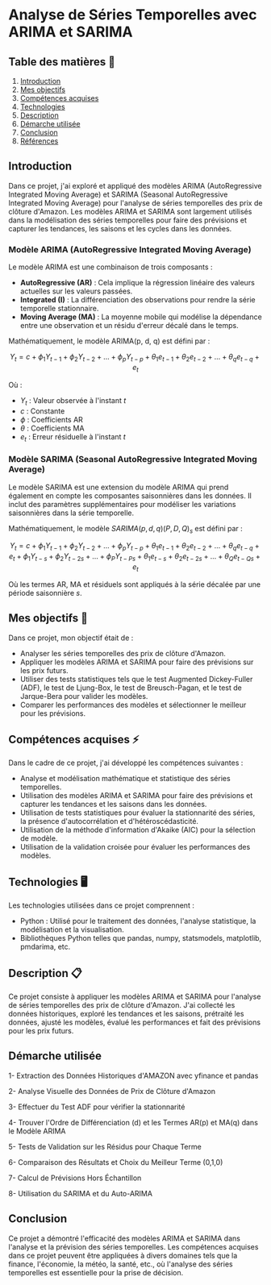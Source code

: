 # Analyse de Séries Temporelles avec ARIMA et SARIMA

## Table des matières 📝
1. [Introduction](#introduction)
2. [Mes objectifs](#mes-objectifs)
3. [Compétences acquises](#compétences-acquises)
4. [Technologies](#technologies)
5. [Description](#description)
6. [Démarche utilisée](#démarche-utilisée)
7. [Conclusion](#conclusion)
8. [Références](#références)

## Introduction
Dans ce projet, j'ai exploré et appliqué des modèles ARIMA (AutoRegressive Integrated Moving Average) et SARIMA (Seasonal AutoRegressive Integrated Moving Average) pour l'analyse de séries temporelles des prix de clôture d'Amazon. Les modèles ARIMA et SARIMA sont largement utilisés dans la modélisation des séries temporelles pour faire des prévisions et capturer les tendances, les saisons et les cycles dans les données.

### Modèle ARIMA (AutoRegressive Integrated Moving Average)
Le modèle ARIMA est une combinaison de trois composants : 
- **AutoRegressive (AR)** : Cela implique la régression linéaire des valeurs actuelles sur les valeurs passées.
- **Integrated (I)** : La différenciation des observations pour rendre la série temporelle stationnaire.
- **Moving Average (MA)** : La moyenne mobile qui modélise la dépendance entre une observation et un résidu d'erreur décalé dans le temps.

Mathématiquement, le modèle ARIMA(p, d, q) est défini par :

$$ Y_t = c + \phi_1 Y_{t-1} + \phi_2 Y_{t-2} + ... + \phi_p Y_{t-p} + \theta_1 e_{t-1} + \theta_2 e_{t-2} + ... + \theta_q e_{t-q} + e_t $$

Où :
- $Y_t$ : Valeur observée à l'instant $t$
- $c$ : Constante
- $\phi$ : Coefficients AR
- $\theta$ : Coefficients MA
- $e_t$ : Erreur résiduelle à l'instant $t$

### Modèle SARIMA (Seasonal AutoRegressive Integrated Moving Average)
Le modèle SARIMA est une extension du modèle ARIMA qui prend également en compte les composantes saisonnières dans les données. Il inclut des paramètres supplémentaires pour modéliser les variations saisonnières dans la série temporelle.

Mathématiquement, le modèle $SARIMA(p, d, q)(P, D, Q)_{s}$ est défini par :

$$ Y_t = c + \phi_1 Y_{t-1} + \phi_2 Y_{t-2} + ... + \phi_p Y_{t-p} + \theta_1 e_{t-1} + \theta_2 e_{t-2} + ... + \theta_q e_{t-q} + e_t +  \phi_1 Y_{t-s} + \phi_2 Y_{t-2s} + ... + \phi_P Y_{t-Ps} + \theta_1 e_{t-s} + \theta_2 e_{t-2s} + ... + \theta_Q e_{t-Qs} + e_t $$

Où les termes AR, MA et résiduels sont appliqués à la série décalée par une période saisonnière $s$.

## Mes objectifs 🎯
Dans ce projet, mon objectif était de :
- Analyser les séries temporelles des prix de clôture d'Amazon.
- Appliquer les modèles ARIMA et SARIMA pour faire des prévisions sur les prix futurs.
- Utiliser des tests statistiques tels que le test Augmented Dickey-Fuller (ADF), le test de Ljung-Box, le test de Breusch-Pagan, et le test de Jarque-Bera pour valider les modèles.
- Comparer les performances des modèles et sélectionner le meilleur pour les prévisions.

## Compétences acquises ⚡
Dans le cadre de ce projet, j'ai développé les compétences suivantes :
- Analyse et modélisation mathématique et statistique des séries temporelles.
- Utilisation des modèles ARIMA et SARIMA pour faire des prévisions et capturer les tendances et les saisons dans les données.
- Utilisation de tests statistiques pour évaluer la stationnarité des séries, la présence d'autocorrélation et d'hétéroscédasticité.
- Utilisation de la méthode d'information d'Akaike (AIC) pour la sélection de modèle.
- Utilisation de la validation croisée pour évaluer les performances des modèles.

## Technologies 🖥️
Les technologies utilisées dans ce projet comprennent :
- Python : Utilisé pour le traitement des données, l'analyse statistique, la modélisation et la visualisation.
- Bibliothèques Python telles que pandas, numpy, statsmodels, matplotlib, pmdarima, etc.

## Description 📋
Ce projet consiste à appliquer les modèles ARIMA et SARIMA pour l'analyse de séries temporelles des prix de clôture d'Amazon. J'ai collecté les données historiques, exploré les tendances et les saisons, prétraité les données, ajusté les modèles, évalué les performances et fait des prévisions pour les prix futurs.

## Démarche utilisée

1- Extraction des Données Historiques d'AMAZON avec yfinance et pandas

2- Analyse Visuelle des Données de Prix de Clôture d'Amazon

3- Effectuer du Test ADF pour vérifier la stationnarité 

4- Trouver l'Ordre de Différenciation (d) et les Termes AR(p) et MA(q) dans le Modèle ARIMA 

5- Tests de Validation sur les Résidus pour Chaque Terme

6- Comparaison des Résultats et Choix du Meilleur Terme (0,1,0)

7- Calcul de Prévisions Hors Échantillon

8- Utilisation du SARIMA et du Auto-ARIMA



## Conclusion
Ce projet a démontré l'efficacité des modèles ARIMA et SARIMA dans l'analyse et la prévision des séries temporelles. Les compétences acquises dans ce projet peuvent être appliquées à divers domaines tels que la finance, l'économie, la météo, la santé, etc., où l'analyse des séries temporelles est essentielle pour la prise de décision.
